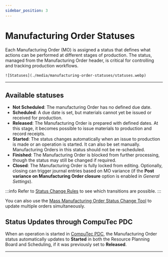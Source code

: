```yaml
---
sidebar_position: 3
---
```


# Manufacturing Order Statuses

Each Manufacturing Order (MO) is assigned a status that defines what actions can be performed at different stages of production. The status, managed from the Manufacturing Order header, is critical for controlling and tracking production workflows.

    ![Statuses](./media/manufacturing-order-statuses/statuses.webp)

---

## Available statuses

- **Not Scheduled**: The manufacturing Order has no defined due date.
- **Scheduled**: A due date is set, but materials cannot yet be issued or received for production.
- **Released**: The Manufacturing Order is prepared with defined dates. At this stage, it becomes possible to issue materials to production and record receipts.
- **Started**: The status changes automatically when an issue to production is made or an operation is started. It can also be set manually. Manufacturing Orders in this status should not be re-scheduled.
- **Finished**: The Manufacturing Order is blocked from further processing, though the status may still be changed if required.
- **Closed**: The Manufacturing Order is fully locked from editing. Optionally, closing can trigger journal entries based on MO variance (if the **Post variance on Manufacturing Order closure** option is enabled in *General Settings*).

:::info
Refer to [Status Change Rules](mass-status-change.md) to see which transitions are possible.
:::

You can also use the [Mass Manufacturing Order Status Change Tool](mass-status-change.md) to update multiple orders simultaneously.

## Status Updates through CompuTec PDC

When an operation is started in [CompuTec PDC](/docs/pdc/), the Manufacturing Order status automatically updates to **Started** in both the Resource Planning Board and Scheduling, if it was previously set to **Released**.

---
